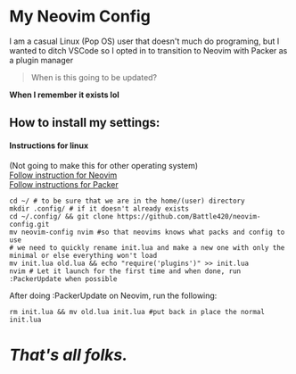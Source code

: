# My Neovim Config
I am a casual Linux (Pop OS) user that doesn't much do programing, but I wanted to ditch VSCode so I opted in to transition to Neovim with Packer as a plugin manager

>When is this going to be updated?

**When I remember it exists lol**

## How to install my settings:
#### Instructions for linux  
(Not going to make this for other operating system)  
 [Follow instruction for Neovim](https://github.com/neovim/neovim/wiki/Installing-Neovim)  
 [Follow instructions for Packer](https://github.com/wbthomason/packer.nvim#notices)
```
cd ~/ # to be sure that we are in the home/(user) directory
mkdir .config/ # if it doesn't already exists
cd ~/.config/ && git clone https://github.com/Battle420/neovim-config.git
mv neovim-config nvim #so that neovims knows what packs and config to use
# we need to quickly rename init.lua and make a new one with only the minimal or else everything won't load
mv init.lua old.lua && echo "require('plugins')" >> init.lua
nvim # Let it launch for the first time and when done, run :PackerUpdate when possible
```
After doing :PackerUpdate on Neovim, run the following:

`
rm init.lua && mv old.lua init.lua #put back in place the normal init.lua
`
# _That's all folks._
